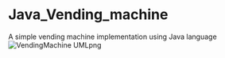 # Java_Vending_machine
A simple vending machine implementation using Java language
![VendingMachine UMLpng](https://user-images.githubusercontent.com/59699889/174459128-62dd5051-eac4-4c8a-823a-de7fcce5c431.png)
